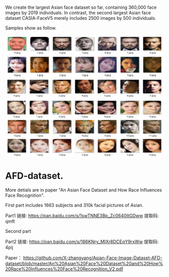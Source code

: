We create the largest Asian face dataset so far, containing 360,000 face images by 2019 individuals. In contrast, the second largest Asian face dataset CASIA-FaceV5 merely includes 2500 images by 500 individuals.

Samples show as follow.

![image](https://github.com/X-zhangyang/Asian-Face-Image-Dataset-AFD-dataset/blob/master/sample.png )



# AFD-dataset.
More detials are in paper "An Asian Face Dataset and How Race Influences Face Recognition".

First part includes 1663 subjects and 310k facial pictures of Asian.

Part1  链接: https://pan.baidu.com/s/1swTNNE3Bp_Zc0640ItGDww 提取码: qmft 



Second part

Part2  链接: https://pan.baidu.com/s/186KNry_MIXr8DCEqY9rxWw 提取码: 4pij 


Paper： https://github.com/X-zhangyang/Asian-Face-Image-Dataset-AFD-dataset/blob/master/An%20Asian%20Face%20Dataset%20and%20How%20Race%20Influences%20Face%20Recognition_V2.pdf
